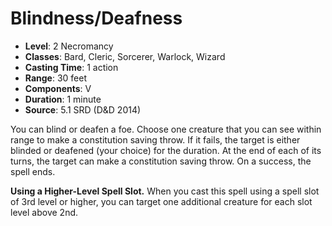 # Blindness/Deafness

- **Level**: 2 Necromancy
- **Classes**: Bard, Cleric, Sorcerer, Warlock, Wizard
- **Casting Time**: 1 action
- **Range**: 30 feet
- **Components**: V
- **Duration**: 1 minute
- **Source**: 5.1 SRD (D&D 2014)

You can blind or deafen a foe. Choose one creature that you can see within range to make a constitution saving throw. If it fails, the target is either blinded or deafened (your choice) for the duration. At the end of each of its turns, the target can make a constitution saving throw. On a success, the spell ends.

**Using a Higher-Level Spell Slot.** When you cast this spell using a spell slot of 3rd level or higher, you can target one additional creature for each slot level above 2nd.
